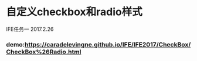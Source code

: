 # 自定义checkbox和radio样式

IFE任务一 2017.2.26


### demo:https://caradelevingne.github.io/IFE/IFE2017/CheckBox/CheckBox%26Radio.html
